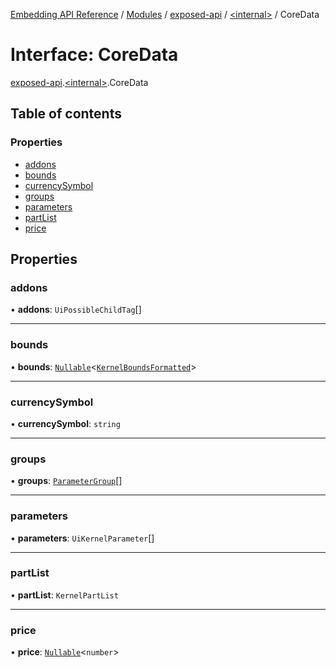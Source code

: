 [Embedding API Reference](../README.md) / [Modules](../modules/README.md) / [exposed-api](../modules/exposed_api.md) / [\<internal\>](../modules/exposed_api._internal_.md) / CoreData

# Interface: CoreData

[exposed-api](../modules/exposed_api.md).[\<internal\>](../modules/exposed_api._internal_.md).CoreData

## Table of contents

### Properties

- [addons](exposed_api._internal_.CoreData.md#addons)
- [bounds](exposed_api._internal_.CoreData.md#bounds)
- [currencySymbol](exposed_api._internal_.CoreData.md#currencysymbol)
- [groups](exposed_api._internal_.CoreData.md#groups)
- [parameters](exposed_api._internal_.CoreData.md#parameters)
- [partList](exposed_api._internal_.CoreData.md#partlist)
- [price](exposed_api._internal_.CoreData.md#price)

## Properties

### addons

• **addons**: `UiPossibleChildTag`[]

___

### bounds

• **bounds**: [`Nullable`](../modules/exposed_api._internal_.md#nullable)\<[`KernelBoundsFormatted`](exposed_api._internal_.KernelBoundsFormatted.md)\>

___

### currencySymbol

• **currencySymbol**: `string`

___

### groups

• **groups**: [`ParameterGroup`](exposed_api._internal_.ParameterGroup.md)[]

___

### parameters

• **parameters**: `UiKernelParameter`[]

___

### partList

• **partList**: `KernelPartList`

___

### price

• **price**: [`Nullable`](../modules/exposed_api._internal_.md#nullable)\<`number`\>
